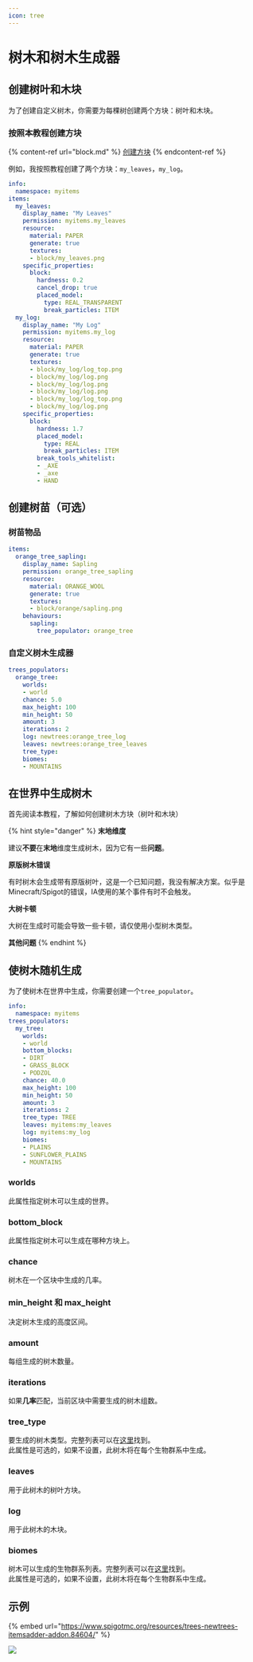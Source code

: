 ```yaml
---
icon: tree
---
```


# 树木和树木生成器

## 创建树叶和木块

为了创建自定义树木，你需要为每棵树创建两个方块：树叶和木块。

### 按照本教程创建方块

{% content-ref url="block.md" %}
[创建方块](block.md)
{% endcontent-ref %}

例如，我按照教程创建了两个方块：`my_leaves`，`my_log`。

```yaml
info:
  namespace: myitems
items:
  my_leaves:
    display_name: "My Leaves"
    permission: myitems.my_leaves
    resource:
      material: PAPER
      generate: true
      textures:
      - block/my_leaves.png
    specific_properties:
      block:
        hardness: 0.2
        cancel_drop: true
        placed_model:
          type: REAL_TRANSPARENT
          break_particles: ITEM
  my_log:
    display_name: "My Log"
    permission: myitems.my_log
    resource:
      material: PAPER
      generate: true
      textures:
      - block/my_log/log_top.png
      - block/my_log/log.png
      - block/my_log/log.png
      - block/my_log/log.png
      - block/my_log/log_top.png
      - block/my_log/log.png
    specific_properties:
      block:
        hardness: 1.7
        placed_model:
          type: REAL
          break_particles: ITEM
        break_tools_whitelist:
        - _AXE
        - _axe
        - HAND
```

## 创建树苗（可选）

### 树苗物品

```yaml
items:
  orange_tree_sapling:
    display_name: Sapling
    permission: orange_tree_sapling
    resource:
      material: ORANGE_WOOL
      generate: true
      textures:
      - block/orange/sapling.png
    behaviours:
      sapling:
        tree_populator: orange_tree
```

### 自定义树木生成器

```yaml
trees_populators:
  orange_tree:
    worlds:
    - world
    chance: 5.0
    max_height: 100
    min_height: 50
    amount: 3
    iterations: 2
    log: newtrees:orange_tree_log
    leaves: newtrees:orange_tree_leaves
    tree_type: 
    biomes:
    - MOUNTAINS
```



## 在世界中生成树木

首先阅读本教程，了解如何创建树木方块（树叶和木块）

{% hint style="danger" %}
**末地维度**

建议**不要**在**末地**维度生成树木，因为它有一些**问题**。

**原版树木错误**

有时树木会生成带有原版树叶，这是一个已知问题，我没有解决方案。似乎是Minecraft/Spigot的错误，IA使用的某个事件有时不会触发。

**大树卡顿**

大树在生成时可能会导致一些卡顿，请仅使用小型树木类型。

**其他问题**
{% endhint %}

## 使树木随机生成

为了使树木在世界中生成，你需要创建一个`tree_populator`。

```yaml
info:
  namespace: myitems
trees_populators:
  my_tree:
    worlds:
    - world
    bottom_blocks:
    - DIRT
    - GRASS_BLOCK
    - PODZOL
    chance: 40.0
    max_height: 100
    min_height: 50
    amount: 3
    iterations: 2
    tree_type: TREE
    leaves: myitems:my_leaves
    log: myitems:my_log
    biomes:
    - PLAINS
    - SUNFLOWER_PLAINS
    - MOUNTAINS
```

### worlds

此属性指定树木可以生成的世界。

### bottom_block

此属性指定树木可以生成在哪种方块上。

### chance

树木在一个区块中生成的几率。

### min_height 和 max_height

决定树木生成的高度区间。

### amount

每组生成的树木数量。

### iterations

如果**几率**匹配，当前区块中需要生成的树木组数。

### tree_type

要生成的树木类型。完整列表可以在[这里](https://hub.spigotmc.org/javadocs/spigot/org/bukkit/TreeType.html)找到。\
此属性是可选的，如果不设置，此树木将在每个生物群系中生成。

### leaves

用于此树木的树叶方块。

### log

用于此树木的木块。

### biomes

树木可以生成的生物群系列表。完整列表可以在[这里](https://hub.spigotmc.org/javadocs/spigot/org/bukkit/block/Biome.html)找到。\
此属性是可选的，如果不设置，此树木将在每个生物群系中生成。

## 示例

{% embed url="https://www.spigotmc.org/resources/trees-newtrees-itemsadder-addon.84604/" %}

![](../../.gitbook/assets/image_(125).png)
